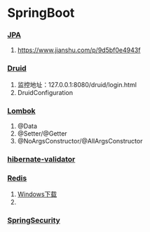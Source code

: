 # SpringBoot

### [JPA](https://www.cnblogs.com/wangdaijun/p/7064979.html)
1. https://www.jianshu.com/p/9d5bf0e4943f

### [Druid](https://www.jianshu.com/p/e84e2709f383)
1.  监控地址：127.0.0.1:8080/druid/login.html
2. DruidConfiguration

### [Lombok](https://www.jianshu.com/p/365ea41b3573)
1. @Data 
2. @Setter/@Getter
3. @NoArgsConstructor/@AllArgsConstructor

### [hibernate-validator](https://www.jianshu.com/p/e111d3fbc583)


### [Redis](https://www.jianshu.com/p/5a70b13a4fa7)
1. [Windows下载](https://github.com/MicrosoftArchive/redis/releases)
2. 

### [SpringSecurity](https://www.jianshu.com/p/c3b49d0a490b)